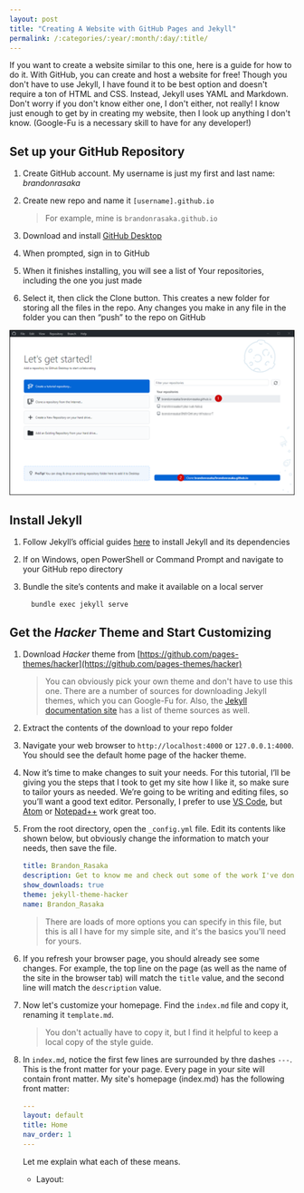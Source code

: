 ```yaml
---
layout: post
title: "Creating A Website with GitHub Pages and Jekyll"
permalink: /:categories/:year/:month/:day/:title/
---
```


If you want to create a website similar to this one, here is a guide for how to do it. With GitHub, you can create and host a website for free! Though you don't have to use Jekyll, I have found it to be best option and doesn't require a ton of HTML and CSS. Instead, Jekyll uses YAML and Markdown. Don't worry if you don't know either one, I don't either, not really! I know just enough to get by in creating my website, then I look up anything I don't know. (Google-Fu is a necessary skill to have for any developer!)

## Set up your GitHub Repository

1. Create GitHub account. My username is just my first and last name: _brandonrasaka_

1. Create new repo and name it `[username].github.io`

    > For example, mine is `brandonrasaka.github.io`

1. Download and install [GitHub Desktop](https://desktop.github.com/)

1. When prompted, sign in to GitHub

1. When it finishes installing, you will see a list of Your repositories, including the one you just made

1. Select it, then click the Clone button. This creates a new folder for storing all the files in the repo. Any changes you make in any file in the folder you can then “push” to the repo on GitHub

![Select repo from GitHub Desktop start screen](/assets/images/github-pages/github-desktop-start.png)

## Install Jekyll

1. Follow Jekyll’s official guides [here](https://jekyllrb.com/docs/installation/) to install Jekyll and its dependencies

1. If on Windows, open PowerShell or Command Prompt and navigate to your GitHub repo directory

1. Bundle the site’s contents and make it available on a local server

    <pre><code><span style="color:rgba(255, 255, 255, 0.5)">></span> bundle exec jekyll serve</code></pre>

## Get the *Hacker* Theme and Start Customizing

1. Download *Hacker* theme from [https://github.com/pages-themes/hacker](https://github.com/pages-themes/hacker)

    > You can obviously pick your own theme and don't have to use this one. There are a number of sources for downloading Jekyll themes, which you can Google-Fu for. Also, the [Jekyll documentation site](https://jekyllrb.com/docs/themes/) has a list of theme sources as well.

1. Extract the contents of the download to your repo folder

1. Navigate your web browser to `http://localhost:4000` or `127.0.0.1:4000`. You should see the default home page of the hacker theme.

1. Now it’s time to make changes to suit your needs. For this tutorial, I’ll be giving you the steps that I took to get my site how I like it, so make sure to tailor yours as needed. We’re going to be writing and editing files, so you’ll want a good text editor. Personally, I prefer to use [VS Code](https://code.visualstudio.com/download), but [Atom](https://atom.io/) or [Notepad++](https://notepad-plus-plus.org/downloads/) work great too.

1. From the root directory, open the `_config.yml` file. Edit its contents like shown below, but obviously change the information to match your needs, then save the file.

    ```yaml
    title: Brandon_Rasaka
    description: Get to know me and check out some of the work I've done.
    show_downloads: true
    theme: jekyll-theme-hacker
    name: Brandon_Rasaka
    ```

    > There are loads of more options you can specify in this file, but this is all I have for my simple site, and it's the basics you'll need for yours.

1. If you refresh your browser page, you should already see some changes. For example, the top line on the page (as well as the name of the site in the browser tab) will match the `title` value, and the second line will match the `description` value.

1. Now let's customize your homepage. Find the `index.md` file and copy it, renaming it `template.md`.

    > You don't actually have to copy it, but I find it helpful to keep a local copy of the style guide.

1. In `index.md`, notice the first few lines are surrounded by thre dashes `---`. This is the front matter for your page. Every page in your site will contain front matter. My site's homepage (index.md) has the following front matter:

    ```yaml
    ---
    layout: default
    title: Home
    nav_order: 1
    ---
    ```
    
    Let me explain what each of these means.

    * Layout: 